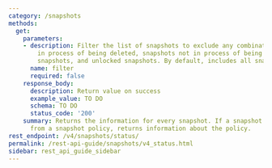 ```yaml
---
category: /snapshots
methods:
  get:
    parameters:
    - description: Filter the list of snapshots to exclude any combination of snapshots
        in process of being deleted, snapshots not in process of being deleted, locked
        snapshots, and unlocked snapshots. By default, includes all snapshots.
      name: filter
      required: false
    response_body:
      description: Return value on success
      example_value: TO DO
      schema: TO DO
      status_code: '200'
    summary: Returns the information for every snapshot. If a snapshot was created
      from a snapshot policy, returns information about the policy.
rest_endpoint: /v4/snapshots/status/
permalink: /rest-api-guide/snapshots/v4_status.html
sidebar: rest_api_guide_sidebar
---
```

